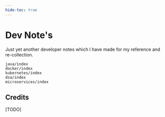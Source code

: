 ```yaml
---
hide-toc: true
---
```


# Dev Note's

Just yet another developer notes which I have made for my reference and re-collection.

```{toctree}
java/index
docker/index
kubernetes/index
dsa/index
microservices/index
```

## Credits

[TODO]
